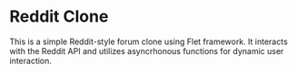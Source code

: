 # Reddit Clone
This is a simple Reddit-style forum clone using Flet framework. It interacts with the Reddit API and utilizes asyncrhonous functions for dynamic user interaction.
